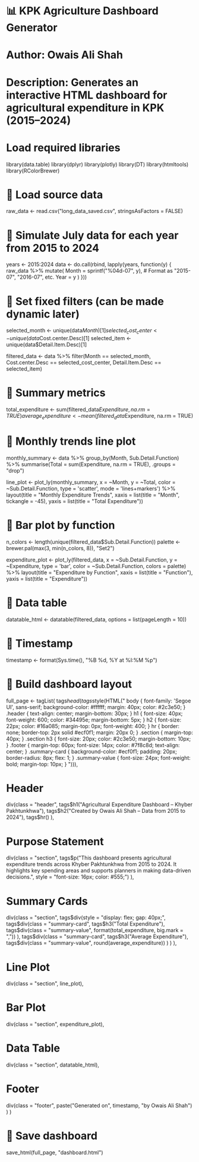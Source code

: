 # 📊 KPK Agriculture Dashboard Generator
# Author: Owais Ali Shah
# Description: Generates an interactive HTML dashboard for agricultural expenditure in KPK (2015–2024)

# Load required libraries
library(data.table)
library(dplyr)
library(plotly)
library(DT)
library(htmltools)
library(RColorBrewer)

# 🔹 Load source data
raw_data <- read.csv("long_data_saved.csv", stringsAsFactors = FALSE)

# 🔹 Simulate July data for each year from 2015 to 2024
years <- 2015:2024
data <- do.call(rbind, lapply(years, function(y) {
  raw_data %>%
    mutate(
      Month = sprintf("%04d-07", y),  # Format as "2015-07", "2016-07", etc.
      Year = y
    )
}))

# 🔹 Set fixed filters (can be made dynamic later)
selected_month <- unique(data$Month)[1]
selected_cost_center <- unique(data$Cost.center.Desc)[1]
selected_item <- unique(data$Detail.Item.Desc)[1]

filtered_data <- data %>%
  filter(Month == selected_month,
         Cost.center.Desc == selected_cost_center,
         Detail.Item.Desc == selected_item)

# 🔹 Summary metrics
total_expenditure <- sum(filtered_data$Expenditure, na.rm = TRUE)
average_expenditure <- mean(filtered_data$Expenditure, na.rm = TRUE)

# 🔹 Monthly trends line plot
monthly_summary <- data %>%
  group_by(Month, Sub.Detail.Function) %>%
  summarise(Total = sum(Expenditure, na.rm = TRUE), .groups = "drop")

line_plot <- plot_ly(monthly_summary,
                     x = ~Month,
                     y = ~Total,
                     color = ~Sub.Detail.Function,
                     type = 'scatter',
                     mode = 'lines+markers') %>%
  layout(title = "Monthly Expenditure Trends",
         xaxis = list(title = "Month", tickangle = -45),
         yaxis = list(title = "Total Expenditure"))

# 🔹 Bar plot by function
n_colors <- length(unique(filtered_data$Sub.Detail.Function))
palette <- brewer.pal(max(3, min(n_colors, 8)), "Set2")

expenditure_plot <- plot_ly(filtered_data,
                            x = ~Sub.Detail.Function,
                            y = ~Expenditure,
                            type = 'bar',
                            color = ~Sub.Detail.Function,
                            colors = palette) %>%
  layout(title = "Expenditure by Function",
         xaxis = list(title = "Function"),
         yaxis = list(title = "Expenditure"))

# 🔹 Data table
datatable_html <- datatable(filtered_data, options = list(pageLength = 10))

# 🔹 Timestamp
timestamp <- format(Sys.time(), "%B %d, %Y at %I:%M %p")

# 🔹 Build dashboard layout
full_page <- tagList(
  tags$head(tags$style(HTML("
    body {
      font-family: 'Segoe UI', sans-serif;
      background-color: #ffffff;
      margin: 40px;
      color: #2c3e50;
    }
    .header {
      text-align: center;
      margin-bottom: 30px;
    }
    h1 {
      font-size: 40px;
      font-weight: 600;
      color: #34495e;
      margin-bottom: 5px;
    }
    h2 {
      font-size: 22px;
      color: #16a085;
      margin-top: 0px;
      font-weight: 400;
    }
    hr {
      border: none;
      border-top: 2px solid #ecf0f1;
      margin: 20px 0;
    }
    .section {
      margin-top: 40px;
    }
    .section h3 {
      font-size: 20px;
      color: #2c3e50;
      margin-bottom: 10px;
    }
    .footer {
      margin-top: 60px;
      font-size: 14px;
      color: #7f8c8d;
      text-align: center;
    }
    .summary-card {
      background-color: #ecf0f1;
      padding: 20px;
      border-radius: 8px;
      flex: 1;
    }
    .summary-value {
      font-size: 24px;
      font-weight: bold;
      margin-top: 10px;
    }
  "))),
  
  # Header
  div(class = "header",
      tags$h1("Agricultural Expenditure Dashboard – Khyber Pakhtunkhwa"),
      tags$h2("Created by Owais Ali Shah – Data from 2015 to 2024"),
      tags$hr()
  ),
  
  # Purpose Statement
  div(class = "section",
      tags$p("This dashboard presents agricultural expenditure trends across Khyber Pakhtunkhwa from 2015 to 2024. It highlights key spending areas and supports planners in making data-driven decisions.", style = "font-size: 16px; color: #555;")
  ),
  
  # Summary Cards
  div(class = "section",
      tags$div(style = "display: flex; gap: 40px;",
        tags$div(class = "summary-card",
                 tags$h3("Total Expenditure"),
                 tags$div(class = "summary-value", format(total_expenditure, big.mark = ","))
        ),
        tags$div(class = "summary-card",
                 tags$h3("Average Expenditure"),
                 tags$div(class = "summary-value", round(average_expenditure))
        )
      )
  ),
  
  # Line Plot
  div(class = "section", line_plot),
  
  # Bar Plot
  div(class = "section", expenditure_plot),
  
  # Data Table
  div(class = "section", datatable_html),
  
  # Footer
  div(class = "footer",
      paste("Generated on", timestamp, "by Owais Ali Shah")
  )
)

# 🔹 Save dashboard
save_html(full_page, "dashboard.html")